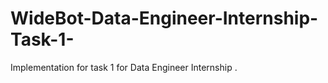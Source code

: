 # WideBot-Data-Engineer-Internship-Task-1-
Implementation for task 1 for Data Engineer Internship . 
